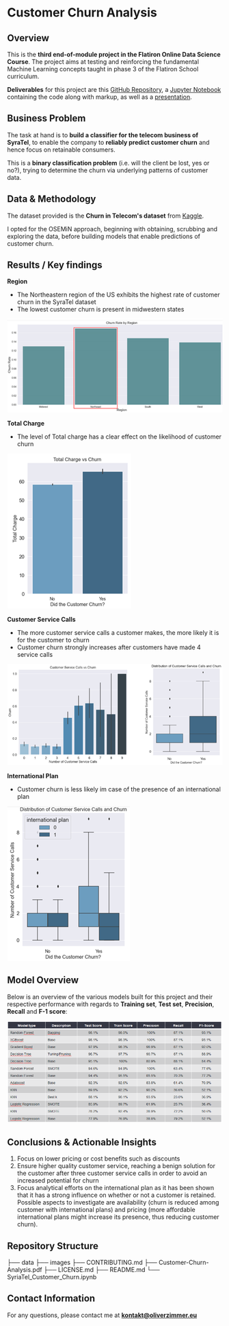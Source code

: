# Customer Churn Analysis

## Overview

This is the **third end-of-module project in the Flatiron Online Data Science Course**. The project aims at testing and reinforcing the fundamental Machine Learning concepts taught in phase 3 of the Flatiron School curriculum.

**Deliverables** for this project are this [GitHub Repository](https://github.com/senseize/Customer-Churn-Analysis), a [Jupyter Notebook](./SyriaTel_Customer_Churn.ipynb) containing the code along with markup, as well as a [presentation](./Customer-Churn-Analysis.pdf).

## Business Problem

The task at hand is to **build a classifier for the telecom business of SyraTel**, to enable the company to **reliably predict customer churn** and hence focus on retainable consumers.

This is a **binary classification problem** (i.e. will the client be lost, yes or no?), trying to determine the churn via underlying patterns of customer data.

## Data & Methodology

The dataset provided is the **Churn in Telecom's dataset** from [Kaggle](https://www.kaggle.com/datasets/becksddf/churn-in-telecoms-dataset).

I opted for the OSEMiN approach, beginning with obtaining, scrubbing and exploring the data, before building models that enable predictions of customer churn. 

## Results / Key findings

**Region**
 - The Northeastern region of the US exhibits the highest rate of customer churn in the SyraTel dataset
 - The lowest customer churn is present in midwestern states
 
![Region](./images/Region.PNG)

**Total Charge**
 - The level of Total charge has a clear effect on the likelihood of customer churn
 
![Total_charge](./images/Total_charge.PNG)

**Customer Service Calls**

 - The more customer service calls a customer makes, the more likely it is for the customer to churn
 - Customer churn strongly increases after customers have made 4 service calls
 
![customer_service_calls](./images/customer_service_calls.png)

**International Plan**
 - Customer churn is less likely im case of the presence of an international plan
 
![International_plan](./images/International_plan.PNG)


## Model Overview

Below is an overview of the various models built for this project and their respective performance with regards to **Training set**, **Test set**, **Precision**, **Recall** and **F-1 score**:

![Model_overview](./images/Model_overview.PNG)

## Conclusions & Actionable Insights

1. Focus on lower pricing or cost benefits such as discounts
2. Ensure higher quality customer service, reaching a benign solution for the customer after three customer service calls in order to avoid an increased potential for churn
3. Focus analytical efforts on the international plan as it has been shown that it has a strong influence on whether or not a customer is retained. Possible aspects to investigate are availability (churn is reduced among customer with international plans) and pricing (more affordable international plans might increase its presence, thus reducing customer churn).

## Repository Structure
├── data
├── images
├── CONTRIBUTING.md
├── Customer-Churn-Analysis.pdf
├── LICENSE.md
├── README.md
└── SyriaTel_Customer_Churn.ipynb

## Contact Information

For any questions, please contact me at **kontakt@oliverzimmer.eu**
